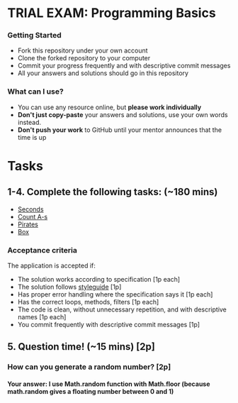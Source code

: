 # TRIAL EXAM: Programming Basics

### Getting Started
 - Fork this repository under your own account
 - Clone the forked repository to your computer
 - Commit your progress frequently and with descriptive commit messages
 - All your answers and solutions should go in this repository

### What can I use?
- You can use any resource online, but **please work individually**
- **Don't just copy-paste** your answers and solutions, use your own words instead.
- **Don't push your work** to GitHub until your mentor announces that the time is up


# Tasks
## 1-4. Complete the following tasks: (~180 mins)

- [Seconds](seconds/Seconds.ts)
- [Count A-s](countas/CountAs.ts)
- [Pirates](pirates/Pirates.ts)
- [Box](box/Box.ts)

### Acceptance criteria
The application is accepted if:
- The solution works according to specification [1p each]
- The solution follows [styleguide](https://github.com/basarat/typescript-book/blob/master/docs/styleguide/styleguide.md) [1p]
- Has proper error handling where the specification says it [1p each]
- Has the correct loops, methods, filters [1p each]
- The code is clean, without unnecessary repetition, and with descriptive names [1p each]
- You commit frequently with descriptive commit messages [1p]

## 5. Question time! (~15 mins) [2p]

### How can you generate a random number? [2p] 
#### Your answer: I use Math.random function with Math.floor (because math.random gives a floating number between 0 and 1)
